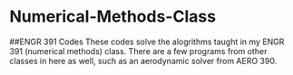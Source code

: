 # Numerical-Methods-Class
##ENGR 391 Codes
These codes solve the alogrithms taught in my ENGR 391 (numerical methods) class. There are a few programs from other classes in here as well, such as an aerodynamic solver from AERO 390.
